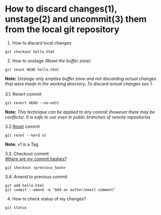 # How to discard changes(1), unstage(2) and uncommit(3) them from the local git repository

1. How to discard local changes 

~~~cmd=
git checkout hello.html
~~~

2. How to unstage *(Reset the buffer zone)*
~~~cmd=
git reset HEAD hello.html
~~~
**Note:** *Unstage only empties buffer zone and not discarding actual changes that were made in the working directory. To discard actual changes see 1.*     
<br/>
3.1. Revert commit
~~~cmd=
git revert HEAD --no-edit
~~~
**Note:** *This technique can be applied to any commit (however there may be conflicts). It is safe to use even in public branches of remote repositories* 
<br/>  

3.2.[Reset](./reset.md) commit
~~~cmd=
git reset --hard v1
~~~
**Note:** *v1* is a Tag   


3.3. Checkout commit  
 [Where are my commit hashes?](./history.md)
~~~cmd=
git checkout <previous_hash>
~~~
3.4. Amend to previous commit
~~~cmd=
git add hello.html
git commit --amend -m "Add an author/email comment"
~~~

4. How to check status of my changes?
~~~cmd=
git status
~~~
